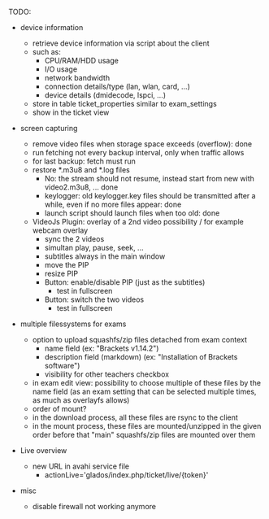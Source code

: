 TODO:

* device information
  * retrieve device information via script about the client
  * such as:
    * CPU/RAM/HDD usage
    * I/O usage
    * network bandwidth
    * connection details/type (lan, wlan, card, ...)
    * device details (dmidecode, lspci, ...)
  * store in table ticket_properties similar to exam_settings
  * show in the ticket view

* screen capturing
  * remove video files when storage space exceeds (overflow): done
  * run fetching not every backup interval, only when traffic allows
  * for last backup: fetch must run
  * restore \*.m3u8 and \*.log files
    * No: the stream should not resume, instead start from new with video2.m3u8, ... done
    * keylogger: old keylogger.key files should be transmitted after a while, even if no more files appear: done
    * launch script should launch files when too old: done
  * VideoJs Plugin: overlay of a 2nd video possibility / for example webcam overlay
    * sync the 2 videos
    * simultan play, pause, seek, ...
    * subtitles always in the main window
    * move the PIP
    * resize PIP
    * Button: enable/disable PIP (just as the subtitles)
      * test in fullscreen
    * Button: switch the two videos
      * test in fullscreen

* multiple filessystems for exams
  * option to upload squashfs/zip files detached from exam context
     * name field (ex: "Brackets v1.14.2")
     * description field (markdown) (ex: "Installation of Brackets software")
     * visibility for other teachers checkbox
  * in exam edit view: possibility to choose multiple of these files by the name field (as an exam setting that can be selected multiple times, as much as overlayfs allows)
  * order of mount?
  * in the download process, all these files are rsync to the client
  * in the mount process, these files are mounted/unzipped in the given order before that "main" squashfs/zip files are mounted over them


* Live overview
  * new URL in avahi service file
     * <txt-record>actionLive='glados/index.php/ticket/live/{token}'</txt-record>

* misc
  * disable firewall not working anymore